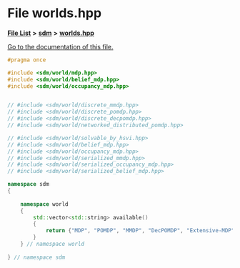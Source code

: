 
# File worlds.hpp

[**File List**](files.md) **>** [**sdm**](dir_ae1b8d8c3d2627954ba53c22978558f0.md) **>** [**worlds.hpp**](worlds_8hpp.md)

[Go to the documentation of this file.](worlds_8hpp.md) 


````cpp
#pragma once

#include <sdm/world/mdp.hpp>
#include <sdm/world/belief_mdp.hpp>
#include <sdm/world/occupancy_mdp.hpp>


// #include <sdm/world/discrete_mmdp.hpp>
// #include <sdm/world/discrete_pomdp.hpp>
// #include <sdm/world/discrete_decpomdp.hpp>
// #include <sdm/world/networked_distributed_pomdp.hpp>

// #include <sdm/world/solvable_by_hsvi.hpp>
// #include <sdm/world/belief_mdp.hpp>
// #include <sdm/world/occupancy_mdp.hpp>
// #include <sdm/world/serialized_mmdp.hpp>
// #include <sdm/world/serialized_occupancy_mdp.hpp>
// #include <sdm/world/serialized_belief_mdp.hpp>

namespace sdm
{
    
    namespace world
    {
        std::vector<std::string> available()
        {
            return {"MDP", "POMDP", "MMDP", "DecPOMDP", "Extensive-MDP", "Extensive-POMDP", "Extensive-DecPOMDP"};
        }
    } // namespace world
    
} // namespace sdm
````

